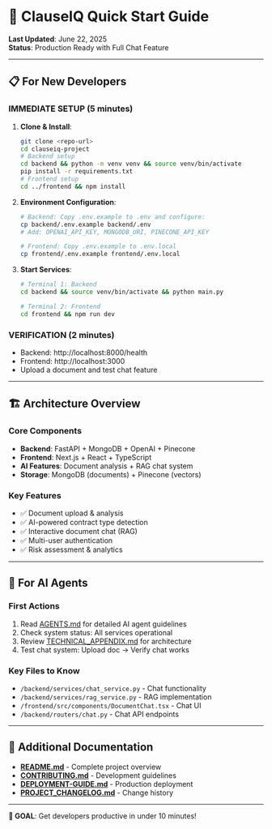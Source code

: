 # 🚀 ClauseIQ Quick Start Guide

**Last Updated**: June 22, 2025  
**Status**: Production Ready with Full Chat Feature

---

## 📋 **For New Developers**

### **IMMEDIATE SETUP (5 minutes)**

1. **Clone & Install**:

   ```bash
   git clone <repo-url>
   cd clauseiq-project
   # Backend setup
   cd backend && python -m venv venv && source venv/bin/activate
   pip install -r requirements.txt
   # Frontend setup
   cd ../frontend && npm install
   ```

2. **Environment Configuration**:

   ```bash
   # Backend: Copy .env.example to .env and configure:
   cp backend/.env.example backend/.env
   # Add: OPENAI_API_KEY, MONGODB_URI, PINECONE_API_KEY

   # Frontend: Copy .env.example to .env.local
   cp frontend/.env.example frontend/.env.local
   ```

3. **Start Services**:

   ```bash
   # Terminal 1: Backend
   cd backend && source venv/bin/activate && python main.py

   # Terminal 2: Frontend
   cd frontend && npm run dev
   ```

### **VERIFICATION (2 minutes)**

- Backend: http://localhost:8000/health
- Frontend: http://localhost:3000
- Upload a document and test chat feature

---

## 🏗️ **Architecture Overview**

### **Core Components**

- **Backend**: FastAPI + MongoDB + OpenAI + Pinecone
- **Frontend**: Next.js + React + TypeScript
- **AI Features**: Document analysis + RAG chat system
- **Storage**: MongoDB (documents) + Pinecone (vectors)

### **Key Features**

- ✅ Document upload & analysis
- ✅ AI-powered contract type detection
- ✅ Interactive document chat (RAG)
- ✅ Multi-user authentication
- ✅ Risk assessment & analytics

---

## 🤖 **For AI Agents**

### **First Actions**

1. Read [AGENTS.md](./AGENTS.md) for detailed AI agent guidelines
2. Check system status: All services operational
3. Review [TECHNICAL_APPENDIX.md](./TECHNICAL_APPENDIX.md) for architecture
4. Test chat system: Upload doc → Verify chat works

### **Key Files to Know**

- `/backend/services/chat_service.py` - Chat functionality
- `/backend/services/rag_service.py` - RAG implementation
- `/frontend/src/components/DocumentChat.tsx` - Chat UI
- `/backend/routers/chat.py` - Chat API endpoints

---

## 📖 **Additional Documentation**

- **[README.md](../README.md)** - Complete project overview
- **[CONTRIBUTING.md](./CONTRIBUTING.md)** - Development guidelines
- **[DEPLOYMENT-GUIDE.md](./DEPLOYMENT-GUIDE.md)** - Production deployment
- **[PROJECT_CHANGELOG.md](./PROJECT_CHANGELOG.md)** - Change history

---

**🎯 GOAL**: Get developers productive in under 10 minutes!
